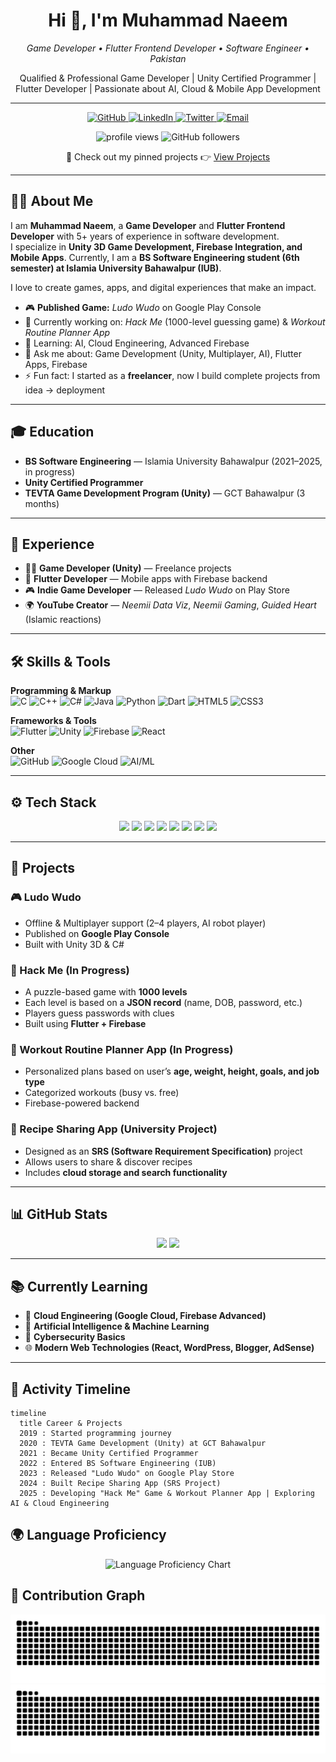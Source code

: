 <!-- Header -->

<h1 align="center">Hi 👋, I'm Muhammad Naeem</h1>
<p align="center">
  <em>Game Developer • Flutter Frontend Developer • Software Engineer • Pakistan</em>  
</p>
<p align="center">
  Qualified & Professional Game Developer | Unity Certified Programmer | Flutter Developer | Passionate about AI, Cloud & Mobile App Development
</p>

---

<!-- Badges -->

<p align="center">
  <a href="https://github.com/mnaeem700">
    <img src="https://img.shields.io/badge/GitHub-M--Naeem-181717?logo=github" alt="GitHub" />
  </a>
  <a href="https://linkedin.com/in/muhammad-naeem">
    <img src="https://img.shields.io/badge/LinkedIn-Muhammad%20Naeem-blue?logo=linkedin" alt="LinkedIn" />
  </a>
  <a href="https://twitter.com/@M_Naeem1122">
    <img src="https://img.shields.io/badge/Twitter-M--Naeem-1DA1F2?logo=twitter" alt="Twitter" />
  </a>
  <a href="mailto:mnaeekmkachala@gmail.com">
    <img src="https://img.shields.io/badge/Email-Contact-D14836?logo=gmail" alt="Email" />
  </a>
</p>

<p align="center">
  <img src="https://komarev.com/ghpvc/?username=mnaeem700&label=Profile%20Views&color=0e75b6&style=flat" alt="profile views" />
  <img src="https://img.shields.io/github/followers/mnaeem700?label=Followers&style=social" alt="GitHub followers" />
</p>

<p align="center">
  🚀 Check out my pinned projects 👉 <a href="https://github.com/mnaeem700?tab=repositories">View Projects</a>
</p>

---

## 👨‍💻 About Me

I am **Muhammad Naeem**, a **Game Developer** and **Flutter Frontend Developer** with 5+ years of experience in software development.  
I specialize in **Unity 3D Game Development, Firebase Integration, and Mobile Apps**. Currently, I am a **BS Software Engineering student (6th semester) at Islamia University Bahawalpur (IUB)**.  

I love to create games, apps, and digital experiences that make an impact.  

* 🎮 **Published Game:** *Ludo Wudo* on Google Play Console  
* 🔭 Currently working on: *Hack Me* (1000-level guessing game) & *Workout Routine Planner App*  
* 🌱 Learning: AI, Cloud Engineering, Advanced Firebase  
* 💬 Ask me about: Game Development (Unity, Multiplayer, AI), Flutter Apps, Firebase  
* ⚡ Fun fact: I started as a **freelancer**, now I build complete projects from idea → deployment  

---

## 🎓 Education

- **BS Software Engineering** — Islamia University Bahawalpur (2021–2025, in progress)  
- **Unity Certified Programmer**  
- **TEVTA Game Development Program (Unity)** — GCT Bahawalpur (3 months)  

---

## 💼 Experience

- 👨‍🏫 **Game Developer (Unity)** — Freelance projects  
- 📱 **Flutter Developer** — Mobile apps with Firebase backend  
- 🎮 **Indie Game Developer** — Released *Ludo Wudo* on Play Store  
- 🌍 **YouTube Creator** — *Neemii Data Viz*, *Neemii Gaming*, *Guided Heart* (Islamic reactions)  

---

## 🛠 Skills & Tools  

**Programming & Markup**  
![C](https://img.shields.io/badge/C-90%25-blue?style=for-the-badge&logo=c&logoColor=white)
![C++](https://img.shields.io/badge/C++-90%25-blue?style=for-the-badge&logo=c%2B%2B&logoColor=white)
![C#](https://img.shields.io/badge/C%23-90%25-blue?style=for-the-badge&logo=c-sharp&logoColor=white)
![Java](https://img.shields.io/badge/Java-70%25-red?style=for-the-badge&logo=java&logoColor=white)
![Python](https://img.shields.io/badge/Python-88%25-yellow?style=for-the-badge&logo=python&logoColor=white)
![Dart](https://img.shields.io/badge/Dart-Flutter-blue?style=for-the-badge&logo=dart&logoColor=white)
![HTML5](https://img.shields.io/badge/HTML-85%25-orange?style=for-the-badge&logo=html5&logoColor=white)
![CSS3](https://img.shields.io/badge/CSS-85%25-blue?style=for-the-badge&logo=css3&logoColor=white)

**Frameworks & Tools**  
![Flutter](https://img.shields.io/badge/Flutter-95%25-02569B?style=for-the-badge&logo=flutter&logoColor=white)
![Unity](https://img.shields.io/badge/Unity-92%25-000000?style=for-the-badge&logo=unity&logoColor=white)
![Firebase](https://img.shields.io/badge/Firebase-90%25-FFCA28?style=for-the-badge&logo=firebase&logoColor=black)
![React](https://img.shields.io/badge/React-70%25-61DAFB?style=for-the-badge&logo=react&logoColor=black)

**Other**  
![GitHub](https://img.shields.io/badge/GitHub-100%25-181717?style=for-the-badge&logo=github)
![Google Cloud](https://img.shields.io/badge/Google%20Cloud-Learning-blue?style=for-the-badge&logo=googlecloud&logoColor=white)
![AI/ML](https://img.shields.io/badge/AI/ML-Exploring-green?style=for-the-badge&logo=tensorflow&logoColor=white)

---

## ⚙️ Tech Stack

<p align="center">
  <!-- Mobile -->
  <img src="https://skillicons.dev/icons?i=flutter,dart,firebase,androidstudio" height="45" />
  
  <!-- Game Dev -->
  <img src="https://skillicons.dev/icons?i=unity,cs" height="45" />
  
  <!-- Programming -->
  <img src="https://skillicons.dev/icons?i=cpp,java,python,html,css" height="45" />
  
  <!-- Database -->
  <img src="https://skillicons.dev/icons?i=mysql,sqlite" height="45" />
  <img src="https://img.shields.io/badge/Oracle_SQL-F80000?logo=oracle&logoColor=white&style=for-the-badge" height="28" />
  
  <!-- Web -->
  <img src="https://skillicons.dev/icons?i=wordpress" height="45" />
  <img src="https://img.shields.io/badge/Blogger-FF5722?logo=blogger&logoColor=white&style=for-the-badge" height="28" />
  
  <!-- Tools -->
  <img src="https://skillicons.dev/icons?i=git,github,vscode,googlecloud" height="45" />
</p>

---

## 🚀 Projects

### 🎮 Ludo Wudo
- Offline & Multiplayer support (2–4 players, AI robot player)  
- Published on **Google Play Console**  
- Built with Unity 3D & C#  

### 🔐 Hack Me (In Progress)
- A puzzle-based game with **1000 levels**  
- Each level is based on a **JSON record** (name, DOB, password, etc.)  
- Players guess passwords with clues  
- Built using **Flutter + Firebase**  

### 💪 Workout Routine Planner App (In Progress)
- Personalized plans based on user’s **age, weight, height, goals, and job type**  
- Categorized workouts (busy vs. free)  
- Firebase-powered backend  

### 🍴 Recipe Sharing App (University Project)
- Designed as an **SRS (Software Requirement Specification)** project  
- Allows users to share & discover recipes  
- Includes **cloud storage and search functionality**  

---

## 📊 GitHub Stats

<p align="center">
  <img src="https://github-readme-stats.vercel.app/api?username=mnaeem700&show_icons=true&theme=tokyonight" height="180" />
  <img src="https://github-readme-streak-stats.herokuapp.com/?user=mnaeem700&theme=tokyonight" height="180" />
</p>

---

## 📚 Currently Learning  

- 🚀 **Cloud Engineering (Google Cloud, Firebase Advanced)**  
- 🤖 **Artificial Intelligence & Machine Learning**  
- 🔐 **Cybersecurity Basics**  
- 🌐 **Modern Web Technologies (React, WordPress, Blogger, AdSense)**  

---

## 📅 Activity Timeline

```mermaid
timeline
  title Career & Projects
  2019 : Started programming journey
  2020 : TEVTA Game Development (Unity) at GCT Bahawalpur
  2021 : Became Unity Certified Programmer
  2022 : Entered BS Software Engineering (IUB)
  2023 : Released "Ludo Wudo" on Google Play Store
  2024 : Built Recipe Sharing App (SRS Project)
  2025 : Developing "Hack Me" Game & Workout Planner App | Exploring AI & Cloud Engineering
```



## 🌍 Language Proficiency  

<p align="center">
  <img src="https://quickchart.io/chart?c=%7B%22type%22%3A%22doughnut%22%2C%22data%22%3A%7B%22labels%22%3A%5B%22English%22%2C%22Urdu%22%2C%22Punjabi%22%2C%22Hindi%22%2C%22Saraiki%22%2C%22Arabic%22%5D%2C%22datasets%22%3A%5B%7B%22data%22%3A%5B90%2C100%2C70%2C90%2C100%2C40%5D%2C%22backgroundColor%22%3A%5B%22%234285F4%22%2C%22%2334A853%22%2C%22%23FBBC05%22%2C%22%23FF6D00%22%2C%22%239C27B0%22%2C%22%23E91E63%22%5D%2C%22borderColor%22%3A%22%23fff%22%2C%22borderWidth%22%3A3%7D%5D%7D%2C%22options%22%3A%7B%22plugins%22%3A%7B%22legend%22%3A%7B%22position%22%3A%22right%22%2C%22labels%22%3A%7B%22color%22%3A%22%23ffffff%22%2C%22font%22%3A%7B%22size%22%3A12%7D%7D%7D%2C%22title%22%3A%7B%22display%22%3Atrue%2C%22text%22%3A%22Language%20Proficiency%20(%)%22%2C%22color%22%3A%22%23ffffff%22%2C%22font%22%3A%7B%22size%22%3A14%7D%7D%7D%2C%22cutout%22%3A%2260%25%22%7D%7D&width=300&height=180&backgroundColor=transparent" alt="Language Proficiency Chart"/>
</p>



## 🐍 Contribution Graph  

![GitHub Snake Light](https://github.com/mNaeem700/mNaeem700/blob/output/snake.svg#gh-light-mode-only)
![GitHub Snake Dark](https://github.com/mNaeem700/mNaeem700/blob/output/snake-dark.svg#gh-dark-mode-only)









